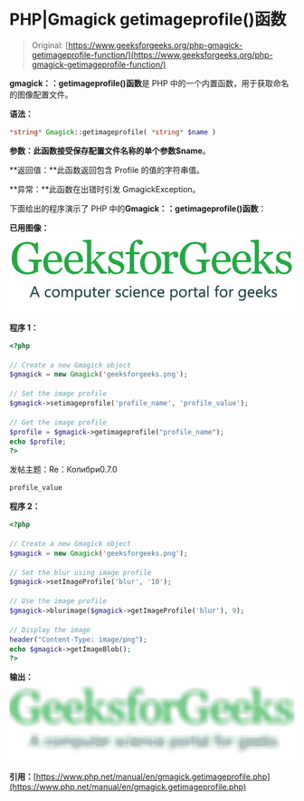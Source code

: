 # PHP|Gmagick getimageprofile()函数

> Original: [https://www.geeksforgeeks.org/php-gmagick-getimageprofile-function/](https://www.geeksforgeeks.org/php-gmagick-getimageprofile-function/)

**gmagick：：getimageprofile()函数**是 PHP 中的一个内置函数，用于获取命名的图像配置文件。

**语法：**

```php
*string* Gmagick::getimageprofile( *string* $name )
```

**参数：**此函数接受保存配置文件名称的单个参数**$name**。

**返回值：**此函数返回包含 Profile 的值的字符串值。

**异常：**此函数在出错时引发 GmagickException。

下面给出的程序演示了 PHP 中的**Gmagick：：getimageprofile()函数**：

**已用图像：**
![](img/07c99ec29e7a50fc3ea91a9d4a8d2f31.png)

**程序 1：**

```php
<?php

// Create a new Gmagick object
$gmagick = new Gmagick('geeksforgeeks.png');

// Set the image profile
$gmagick->setimageprofile('profile_name', 'profile_value');

// Get the image profile
$profile = $gmagick->getimageprofile("profile_name");
echo $profile;
?>
```

发帖主题：Re：Колибри0.7.0

```php
profile_value
```

**程序 2：**

```php
<?php

// Create a new Gmagick object
$gmagick = new Gmagick('geeksforgeeks.png');

// Set the blur using image profile 
$gmagick->setImageProfile('blur', '10'); 

// Use the image profile 
$gmagick->blurimage($gmagick->getImageProfile('blur'), 9); 

// Display the image 
header("Content-Type: image/png"); 
echo $gmagick->getImageBlob(); 
?> 
```

**输出：**
![](img/f41d33c7af031b9411f769d86305c8a1.png)

**引用：**[https://www.php.net/manual/en/gmagick.getimageprofile.php](https://www.php.net/manual/en/gmagick.getimageprofile.php)